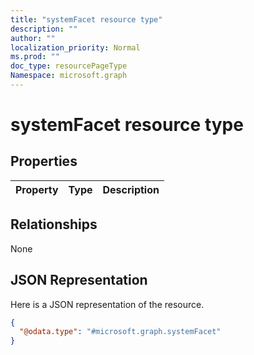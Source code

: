 ```yaml
---
title: "systemFacet resource type"
description: ""
author: ""
localization_priority: Normal
ms.prod: ""
doc_type: resourcePageType
Namespace: microsoft.graph
---
```



# systemFacet resource type



## Properties
|Property|Type|Description|
|:---|:---|:---|

## Relationships
None

## JSON Representation
Here is a JSON representation of the resource.
<!-- {
  "blockType": "resource",
  "@odata.type": "microsoft.graph.systemFacet"
}
-->
``` json
{
  "@odata.type": "#microsoft.graph.systemFacet"
}
```

